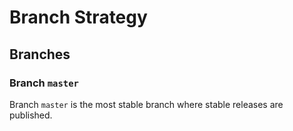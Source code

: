 # Branch Strategy

## Branches

### Branch `master`

Branch `master` is the most stable branch where stable releases are published.


